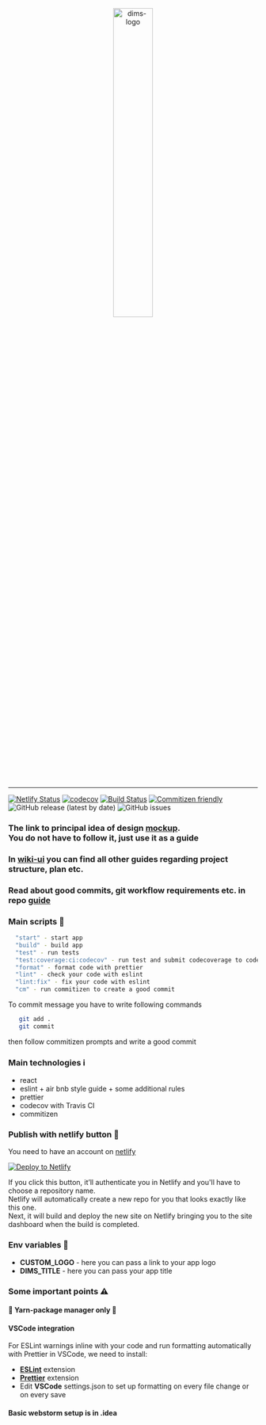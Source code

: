 <div align="center"><img src="https://live.staticflickr.com/65535/50695950941_526e15d2f1.jpg" width="40%" alt="dims-logo"/></div>

<hr/>

[![Netlify Status](https://api.netlify.com/api/v1/badges/7744832f-1820-4384-95f5-8cb2d4baf2c2/deploy-status)](https://app.netlify.com/sites/dims-cra/deploys)
[![codecov](https://codecov.io/gh/Dev-incubator/DIMS-cra/branch/main/graph/badge.svg?token=OGFOYAC3VK)](https://codecov.io/gh/Dev-incubator/DIMS-cra)
[![Build Status](https://travis-ci.com/Dev-incubator/DIMS-cra.svg?branch=main)](https://travis-ci.com/Dev-incubator/DIMS-cra)
[![Commitizen friendly](https://img.shields.io/badge/commitizen-friendly-brightgreen.svg)](http://commitizen.github.io/cz-cli/)
![GitHub release (latest by date)](https://img.shields.io/github/v/release/Dev-incubator/DIMS-cra)
![GitHub issues](https://img.shields.io/github/issues/Dev-incubator/DIMS-cra)

### The link to principal idea of design [mockup](https://symu.co/freebies/templates-4/merkury-dashboard-psd-template/). <br/> **You do not have to follow it, just use it as a guide**

### In **[wiki-ui](https://github.com/Dev-incubator/Wiki-UI)** you can find all other guides regarding project structure, plan etc.

### Read about good commits, git workflow requirements etc. in repo [guide](https://github.com/Dev-incubator/git)

### Main scripts 📄

```bash
  "start" - start app
  "build" - build app
  "test" - run tests
  "test:coverage:ci:codecov" - run test and submit codecoverage to codecov
  "format" - format code with prettier
  "lint" - check your code with eslint
  "lint:fix" - fix your code with eslint
  "cm" - run commitizen to create a good commit
```

To commit message you have to write following commands
```bash
   git add .
   git commit 
```
then follow commitizen prompts and write a good commit

### Main technologies ℹ️

- react
- eslint + air bnb style guide + some additional rules
- prettier
- codecov with Travis CI
- commitizen

### Publish with netlify button 🚀

You need to have an account on [netlify](https://www.netlify.com/)

[![Deploy to Netlify](https://www.netlify.com/img/deploy/button.svg)](https://app.netlify.com/start/deploy?repository=https://github.com/Dev-incubator/DIMS-cra#CUSTOM_LOGO=https://live.staticflickr.com/65535/50695950941_526e15d2f1.jpg&DIMS_TITLE="Dims%20app")

If you click this button, it’ll authenticate you in Netlify and you'll have to choose a repository name. <br/>
Netlify will automatically create a new repo for you that looks exactly like this one. <br/>
Next, it will build and deploy the new site on Netlify bringing you to the site dashboard when the build is completed.

### Env variables 📝

 - **CUSTOM_LOGO** - here you can pass a link to your app logo
 - **DIMS_TITLE** - here you can pass your app title

### Some important points ⚠️️

#### :small_red_triangle: Yarn-package manager only :small_red_triangle:

#### VSCode integration
For ESLint warnings inline with your code and run formatting automatically with Prettier in VSCode, we need to install:
 - **[ESLint](https://github.com/Microsoft/vscode-eslint)** extension
 - **[Prettier](https://github.com/prettier/prettier-vscode)** extension
 - Edit **VSCode** settings.json to set up formatting on every file change or on every save

#### Basic webstorm setup is in .idea 
